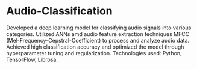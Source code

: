 # Audio-Classification
Developed a deep learning model for classifying audio signals into various categories. Utilized ANNs amd audio feature extraction techniques MFCC (Mel-Frequency-Cepstral-Coefficient) to process and analyze audio data. Achieved high classification accuracy and optimized the model through hyperparameter tuning and regularization.
Technologies used: Python, TensorFlow, Librosa.
